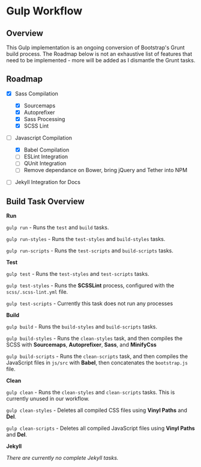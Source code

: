 # Gulp Workflow

## Overview

This Gulp implementation is an ongoing conversion of Bootstrap's Grunt build process. The Roadmap below is not an exhaustive list of features that need to be implemented - more will be added as I dismantle the Grunt tasks.

## Roadmap

- [x] Sass Compilation
   - [x] Sourcemaps
   - [x] Autoprefixer
   - [x] Sass Processing
   - [x] SCSS Lint
- [ ] Javascript Compilation
   - [x] Babel Compilation
   - [ ] ESLint Integration
   - [ ] QUnit Integration
   - [ ] Remove dependance on Bower, bring jQuery and Tether into NPM
- [ ] Jekyll Integration for Docs


## Build Task Overview

**Run**

`gulp run` - Runs the `test` and `build` tasks.

`gulp run-styles` - Runs the `test-styles` and `build-styles` tasks.

`gulp run-scripts` - Runs the `test-scripts` and `build-scripts` tasks.

**Test**

`gulp test` - Runs the `test-styles` and `test-scripts` tasks.

`gulp test-styles` - Runs the **SCSSLint** process, configured with the `scss/.scss-lint.yml` file.

`gulp test-scripts` - Currently this task does not run any processes

**Build**

`gulp build` - Runs the `build-styles` and `build-scripts` tasks.

`gulp build-styles` - Runs the `clean-styles` task, and then compiles the SCSS with **Sourcemaps**, **Autoprefixer**, **Sass**, and **MinifyCss**

`gulp build-scripts` - Runs the `clean-scripts` task, and then compiles the JavaScript files in `js/src` with **Babel**, then concatenates the `bootstrap.js` file.

**Clean**

`gulp clean` - Runs the `clean-styles` and `clean-scripts` tasks. This is currently unused in our workflow.

`gulp clean-styles` - Deletes all compiled CSS files using **Vinyl Paths** and **Del**.

`gulp clean-scripts` - Deletes all compiled JavaScript files using **Vinyl Paths** and **Del**.

**Jekyll**

_There are currently no complete Jekyll tasks._
